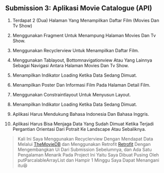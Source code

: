 ##  Submission 3: Aplikasi Movie Catalogue (API)

1. Terdapat 2 (Dua) Halaman Yang Menampilkan Daftar Film (Movies Dan Tv Show)

2. Menggunakan Fragment Untuk Menampung Halaman Movies Dan Tv Show.

3. Menggunakan Recyclerview Untuk Menampilkan Daftar Film.

4. Menggunakan Tablayout, Bottomnavigationview Atau Yang Lainnya Sebagai Navigasi Antara Halaman Movies Dan Tv Show.

5. Menampilkan Indikator Loading Ketika Data Sedang Dimuat.

6. Menampilkan Poster Dan Informasi Film Pada Halaman Detail Film.

7. Menggunakan Constraintlayout Untuk Menyusun Layout.

8. Menampilkan Indikator Loading Ketika Data Sedang Dimuat.

9. Aplikasi Harus Mendukung Bahasa Indonesia Dan Bahasa Inggris.

10. Aplikasi Harus Bisa Menjaga Data Yang Sudah Dimuat Ketika Terjadi Pergantian Orientasi Dari Potrait Ke Landscape Atau Sebaliknya.

> Kali Ini Saya Menggunakan Recyclerview Dengan Mendapat Data Melalui [TheMovieDB](Http://Www.Themoviedb.Org/ "Themoviedb") dan Menggunakan Retrofit [Retrofit](Https://Square.Github.Io/Retrofit/ "Retrofit") Dengan Mengembangkan Ui Dari Submission Sebelumnya, dan Ada Satu Pengalaman Menarik Pada Project Ini Yaitu Saya Dibuat Pusing Oleh putParcalableArrayList dan Hampir 1 Minggu Saya Dapat Menangani itu:laughing:
